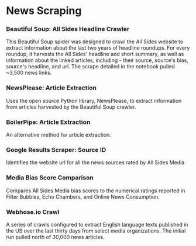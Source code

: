 # News Scraping 

### Beautiful Soup: All Sides Headline Crawler
This Beautiful Soup spider was designed to crawl the All Sides website to extract information about the last two years of headline roundups. 
For every roundup, it harvests the All Sides' headline and short summary, as well as information about the linked articles, including - their source, source's bias, source's headline, and url.
The scrape detailed in the notebook pulled ~3,500 news links.

### NewsPlease: Article Extraction
Uses the open source Python library, NewsPlease, to extract information from articles harvested by the Beautiful Soup crawler.

### BoilerPipe: Article Extraction
An alternative method for article extraction.

### Google Results Scraper: Source ID
Identifies the website url for all the news sources rated by All Sides Media

### Media Bias Score Comparison
Compares All Sides Media bias scores to the numerical ratings reported in Filter Bubbles, Echo Chambers, and Online News Consumption.

### Webhose.io Crawl
A series of crawls configured to extract English language texts published in the US over the last thirty days from select media organizations.
The initial run pulled north of 30,000 news articles.
